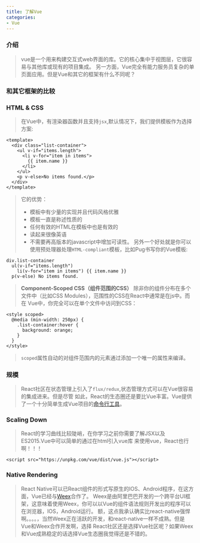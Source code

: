 ```yaml
---
title: 了解Vue
categories:
- Vue
---
```

### 介绍     
>vue是一个用来构建交互式web界面的库。它的核心集中于视图层，它很容易与其他库或现有的项目集成。
>另一方面，Vue完全有能力服务员复杂的单页面应用。但是Vue和其它的框架有什么不同呢？

### 和其它框架的比较    


### HTML & CSS    
>在Vue中，有渲染器函数并且支持`jsx`,默认情况下，我们提供模板作为选择方案:

```
<template>
  <div class="list-container">
    <ul v-if="items.length">
      <li v-for="item in items">
        {{ item.name }}
      </li>
    </ul>
    <p v-else>No items found.</p>
  </div>
</template>
```
>它的优势：
>- 模板中有少量的实现并且代码风格优雅
>- 模板一直是称述性质的
>- 任何有效的HTML在模板中也是有效的
>- 读起来很像英语
>- 不需要再高版本的javascript中增加可读性。
>另外一个好处就是你可以使用预处理器处理`HTML-compliant`模板，比如Pug书写你的Vue模板:

```
div.list-container
  ul(v-if="items.length")
    li(v-for="item in items") {{ item.name }}
  p(v-else) No items found.
```
>**Component-Scoped CSS（组件范围的CSS）**
>除非你的组件分布在多个文件中（比如CSS Modules），范围性的CSS在React中通常是在js中。而在
>Vue中，你完全可以在单个文件中访问到CSS：

```
<style scoped>
  @media (min-width: 250px) {
    .list-container:hover {
      background: orange;
    }
  }
</style>
```
>`scoped`属性自动的对组件范围内的元素通过添加一个唯一的属性来编译。

### 规模    
>React社区在状态管理上引入了`flux/redux`,状态管理方式可以在Vue很容易的集成进来。但是尽管
>如此，React的生态圈还是要比Vue丰富。Vue提供了一个十分简单生成Vue项目的[命令行工具](https://github.com/vuejs/vue-cli)。


### Scaling Down    
>React的学习曲线比较陡峭，在你学习之前你需要了解JSX以及ES2015.Vue中可以简单的通过在html引入vue库
>来使用vue，React也行啊！！！

```
<script src="https://unpkg.com/vue/dist/vue.js"></script>
```

### Native Rendering    
>React Native可以已React组件的形式写原生的IOS、Android程序，在这方面，Vue已经与[Weex](https://alibaba.github.io/weex/)合作了。
>Weex是由阿里巴巴开发的一个跨平台UI框架，这意味着使用Weex，你可以以Vue的组件语法规则开发出的程序可以在浏览器，IOS，Android运行。
>额，这点我承认确实比react-native强悍啊。。。。，当然Weex正在活跃的开发，和react-native一样不成熟。但是Vue和Weex合作开发啊，选择
>React社区还是选择Vue社区呢？如果Weex和Vue成熟稳定的话选择Vue生态圈我觉得还是不错的。

